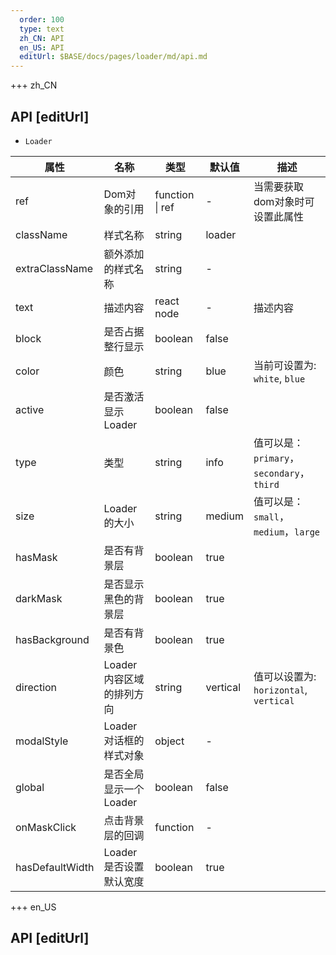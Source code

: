 ```yaml
---   
  order: 100
  type: text
  zh_CN: API
  en_US: API
  editUrl: $BASE/docs/pages/loader/md/api.md
---      
```


+++  zh_CN
## API [editUrl]    
- <Code>Loader</Code>

| 属性 | 名称 | 类型 | 默认值 | 描述 |
| --- | --- | --- | --- | --- |
| ref | Dom对象的引用 | function \| ref | - | 当需要获取dom对象时可设置此属性 |
| className | 样式名称 | string | loader |  |
| extraClassName | 额外添加的样式名称 | string | - |  |
| text | 描述内容 | react node | - | 描述内容 |
| block | 是否占据整行显示 | boolean | false |  |
| color | 颜色 | string | blue | 当前可设置为: <Code>white</Code>, <Code>blue</Code> |
| active | 是否激活显示Loader | boolean | false | |
| type | 类型 | string | info | 值可以是：<Code>primary</Code>，<Code>secondary</Code>，<Code>third</Code> |
| size | Loader的大小 | string | medium | 值可以是：<Code>small</Code>，<Code>medium</Code>，<Code>large</Code> |
| hasMask | 是否有背景层 | boolean | true | |
| darkMask | 是否显示黑色的背景层 | boolean | true | |
| hasBackground | 是否有背景色 | boolean | true | |
| direction | Loader内容区域的排列方向 | string | vertical | 值可以设置为: <Code>horizontal</Code>, <Code>vertical</Code> |
| modalStyle | Loader对话框的样式对象 | object | - |  |
| global | 是否全局显示一个Loader  | boolean | false |  |
| onMaskClick | 点击背景层的回调  | function | - |  |
| hasDefaultWidth | Loader是否设置默认宽度  | boolean | true |  |


+++ en_US
## API [editUrl]     

